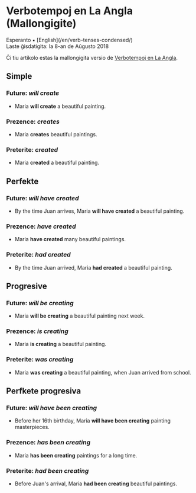 Verbotempoj en La Angla (Mallongigite)
======================================

<div class="center">Esperanto ▪ [English](/en/verb-tenses-condensed/)</div>
<div class="center">Laste ĝisdatigita: la 8-an de Aŭgusto 2018</div>

Ĉi tiu artikolo estas la mallongigita versio de [Verbotempoj en La Angla](/eo/verbotempoj-la-angla/).


Simple
------

### Future: *will create*

- Maria __will create__ a beautiful painting.

### Prezence: *creates*

- Maria __creates__ beautiful paintings.

### Preterite: *created*

- Maria __created__ a beautiful painting.


Perfekte
--------

### Future: *will have created*

- By the time Juan arrives, Maria __will have created__ a beautiful painting.

### Prezence: *have created*

- Maria __have created__ many beautiful paintings.

### Preterite: *had created*

- By the time Juan arrived, Maria __had created__ a beautiful painting.


Progresive
----------

### Future: *will be creating*

- Maria __will be creating__ a beautiful painting next week.

### Prezence: *is creating*

- Maria __is creating__ a beautiful painting.

### Preterite: *was creating*

- Maria __was creating__ a beautiful painting, when Juan arrived from school.


Perfkete progresiva
-------------------

### Future: *will have been creating*

- Before her 16th birthday, Maria __will have been creating__ painting masterpieces.

### Prezence: *has been creating*

- Maria __has been creating__ paintings for a long time.

### Preterite: *had been creating*

- Before Juan's arrival, Maria __had been creating__ beautiful paintings.
